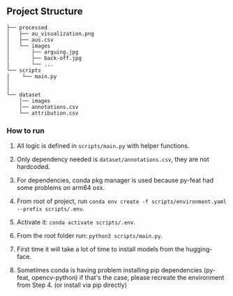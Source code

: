 ## Project Structure

```
├── processed
│   ├── au_visualization.png
│   ├── aus.csv
│   └── images
│       ├── arguing.jpg
│       ├── back-off.jpg
|       └── ...
└── scripts
│    └── main.py
│
|       
└── dataset
    │── images
    │── annotations.csv
    └── attribution.csv
```

### How to run 

1. All logic is defined in ```scripts/main.py``` with helper functions. 
2. Only dependency needed is ```dataset/annotations.csv```, they are not hardcoded. 
3. For dependencies, conda pkg manager is used because py-feat had some problems on arm64 osx.  
4. From root of project, run ```conda env create -f scripts/environment.yaml --prefix scripts/.env```.
5. Activate it: ```conda activate scripts/.env```.
6. From the root folder run: ```python3 scripts/main.py```.
7. First time it will take a lot of time to install models from the hugging-face.

8. Sometimes conda is having problem installing pip dependencies (py-feat, opencv-python)
    if that's the case, please recreate the environment from Step 4. (or install via pip directly)
